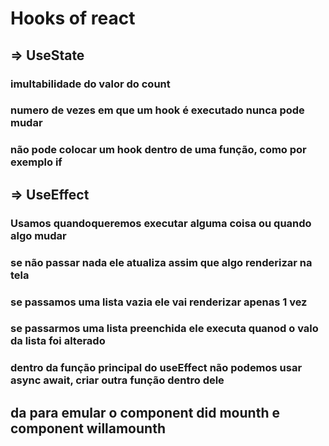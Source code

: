# Hooks of react

## => UseState

### imultabilidade do valor do count

### numero de vezes em que um hook é executado nunca pode mudar 
### não pode colocar um hook dentro de uma função, como por exemplo if


## => UseEffect

### Usamos quandoqueremos executar alguma coisa ou quando algo mudar 

### se não passar nada ele atualiza assim que algo renderizar na tela

### se passamos uma lista vazia ele vai renderizar apenas 1 vez

### se passarmos uma lista preenchida ele executa quanod o valo da lista foi alterado 

### dentro da função principal do useEffect não podemos usar async await, criar outra função dentro dele  

## da para emular o component did mounth e component willamounth